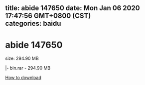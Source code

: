 
title: abide 147650
date: Mon Jan 06 2020 17:47:56 GMT+0800 (CST)    
categories: baidu
---

# abide 147650
size: 294.90 MB
 
 
|- bin.rar - 294.90 MB

[How to download](https://bpcam.bemobtrk.com/go/2ceec3aa-1ca2-46d6-b9ff-aaa5c184517c?jno=228)
